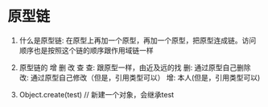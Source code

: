 # 原型链
1. 什么是原型链:
  在原型上再加一个原型，再加一个原型，把原型连成链。访问顺序也是按照这个链的顺序跟作用域链一样

2. 原型链的 增 删 改 查
	查: 跟原型一样，由近及远的找
	删: 通过原型自己删除
	改: 通过原型自己修改（但是，引用类型可以）
	增: 本人(但是，引用类型可以)

3. Object.create(test) // 新建一个对象，会继承test